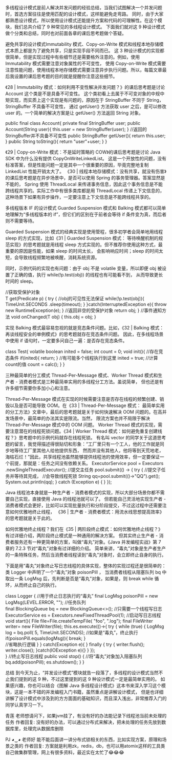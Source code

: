 多线程设计模式是前人解决并发问题的经验总结，当我们试图解决一个并发问题时，首选方案往往是使用匹配的设计模式，这样能避免走弯路。
同时，由于大家都熟悉设计模式，所以使用设计模式还能提升方案和代码的可理解性。在这个模块，我们总共介绍了 9 种常见的多线程设计模式。
下面我们就对这 9 种设计模式做个分类和总结，同时也对前面各章的课后思考题做个答疑。

避免共享的设计模式Immutability 模式、Copy-on-Write 模式和线程本地存储模式本质上都是为了避免共享，只是实现手段不同而已。
这 3 种设计模式的实现都很简单，但是实现过程中有些细节还是需要格外注意的。例如，使用 Immutability 模式需要注意对象属性的不可变性，
使用 Copy-on-Write 模式需要注意性能问题，使用线程本地存储模式需要注意异步执行问题。所以，每篇文章最后我设置的课后思考题的目的就是提醒你注意这些细节。

《28 | Immutability 模式：如何利用不变性解决并发问题？》的课后思考题是讨论 Account 这个类是不是具备不可变性。
这个类初看上去属于不可变对象的中规中矩实现，而实质上这个实现是有问题的，原因在于 StringBuffer 不同于 String，StringBuffer 不具备不可变性，
通过 getUser() 方法获取 user 之后，是可以修改 user 的。一个简单的解决方案是让 getUser() 方法返回 String 对象。

public final class Account{
  private final 
    StringBuffer user;
  public Account(String user){
    this.user = 
      new StringBuffer(user);
  }
  //返回的StringBuffer并不具备不可变性
  public StringBuffer getUser(){
    return this.user;
  }
  public String toString(){
    return "user"+user;
  }
}

《29 | Copy-on-Write 模式：不是延时策略的 COW》的课后思考题是讨论 Java SDK 中为什么没有提供 CopyOnWriteLinkedList。
这是一个开放性的问题，没有标准答案，但是性能问题一定是其中一个很重要的原因，毕竟完整地复制 LinkedList 性能开销太大了。
《30 | 线程本地存储模式：没有共享，就没有伤害》的课后思考题是在异步场景中，是否可以使用 Spring 的事务管理器。答案显然是不能的，
Spring 使用 ThreadLocal 来传递事务信息，因此这个事务信息是不能跨线程共享的。实际工作中有很多类库都是用 ThreadLocal 传递上下文信息的，
这种场景下如果有异步操作，一定要注意上下文信息是不能跨线程共享的。

多线程版本 IF 的设计模式
Guarded Suspension 模式和 Balking 模式都可以简单地理解为“多线程版本的 if”，但它们的区别在于前者会等待 if 条件变为真，而后者则不需要等待。

Guarded Suspension 模式的经典实现是使用管程，很多初学者会简单地用线程 sleep 的方式实现，比如《31 | Guarded Suspension 模式：
等待唤醒机制的规范实现》的思考题就是用线程 sleep 方式实现的。但不推荐你使用这种方式，最重要的原因是性能，如果 sleep 的时间太长，
会影响响应时间；sleep 的时间太短，会导致线程频繁地被唤醒，消耗系统资源。

同时，示例代码的实现也有问题：由于 obj 不是 volatile 变量，所以即便 obj 被设置了正确的值，执行 while(!p.test(obj)) 的线程也有可能看不到，
从而导致更长时间的 sleep。

//获取受保护对象  
T get(Predicate<T> p) {
  try {
    //obj的可见性无法保证
    while(!p.test(obj)){
      TimeUnit.SECONDS
        .sleep(timeout);
    }
  }catch(InterruptedException e){
    throw new RuntimeException(e);
  }
  //返回非空的受保护对象
  return obj;
}
//事件通知方法
void onChanged(T obj) {
  this.obj = obj;
}

实现 Balking 模式最容易忽视的就是竞态条件问题。比如，《32 | Balking 模式：再谈线程安全的单例模式》的思考题就存在竞态条件问题。
因此，在多线程场景中使用 if 语句时，一定要多问自己一遍：是否存在竞态条件。

class Test{
  volatile boolean inited = false;
  int count = 0;
  void init(){
    //存在竞态条件
    if(inited){
      return;
    }
    //有可能多个线程执行到这里
    inited = true;
    //计算count的值
    count = calc();
  }
}  

三种最简单的分工模式
Thread-Per-Message 模式、Worker Thread 模式和生产者 - 消费者模式是三种最简单实用的多线程分工方法。虽说简单，
但也还是有许多细节需要你多加小心和注意。

Thread-Per-Message 模式在实现的时候需要注意是否存在线程的频繁创建、销毁以及是否可能导致 OOM。在《33 | Thread-Per-Message 模式：
最简单实用的分工方法》文章中，最后的思考题就是关于如何快速解决 OOM 问题的。在高并发场景中，最简单的办法其实是限流。当然，
限流方案也并不局限于解决 Thread-Per-Message 模式中的 OOM 问题。
Worker Thread 模式的实现，需要注意潜在的线程死锁问题。《34 | Worker Thread 模式：如何避免重复创建线程？》思考题中的示例代码就存在线程死锁。
有名叫 vector 的同学关于这道思考题的留言，我觉得描述得很贴切和形象：“工厂里只有一个工人，他的工作就是同步地等待工厂里其他人给他提供东西，
然而并没有其他人，他将等到天荒地老，海枯石烂！”因此，共享线程池虽然能够提供线程池的使用效率，但一定要保证一个前提，那就是：任务之间没有依赖关系。
ExecutorService pool = Executors
  .newSingleThreadExecutor();
//提交主任务
pool.submit(() -> {
  try {
    //提交子任务并等待其完成，
    //会导致线程死锁
    String qq=pool.submit(()->"QQ").get();
    System.out.println(qq);
  } catch (Exception e) {
  }
});

Java 线程池本身就是一种生产者 - 消费者模式的实现，所以大部分场景你都不需要自己实现，直接使用 Java 的线程池就可以了。
但若能自己灵活地实现生产者 - 消费者模式会更好，比如可以实现批量执行和分阶段提交，不过这过程中还需要注意如何优雅地终止线程，
《36 | 生产者 - 消费者模式：用流水线思想提高效率》的思考题就是关于此的。

如何优雅地终止线程？我们在《35 | 两阶段终止模式：如何优雅地终止线程？》有过详细介绍，两阶段终止模式是一种通用的解决方案。
但其实终止生产者 - 消费者服务还有一种更简单的方案，叫做“毒丸”对象。《Java 并发编程实战》第 7 章的 7.2.3 节对“毒丸”对象有过详细的介绍。
简单来讲，“毒丸”对象是生产者生产的一条特殊任务，然后当消费者线程读到“毒丸”对象时，会立即终止自身的执行。

下面是用“毒丸”对象终止写日志线程的具体实现，整体的实现过程还是很简单的：类 Logger 中声明了一个“毒丸”对象 poisonPill ，
当消费者线程从阻塞队列 bq 中取出一条 LogMsg 后，先判断是否是“毒丸”对象，如果是，则 break while 循环，从而终止自己的执行。

class Logger {
  //用于终止日志执行的“毒丸”
  final LogMsg poisonPill = 
    new LogMsg(LEVEL.ERROR, "");
  //任务队列  
  final BlockingQueue<LogMsg> bq
    = new BlockingQueue<>();
  //只需要一个线程写日志
  ExecutorService es = 
    Executors.newFixedThreadPool(1);
  //启动写日志线程
  void start(){
    File file=File.createTempFile(
      "foo", ".log");
    final FileWriter writer=
      new FileWriter(file);
    this.es.execute(()->{
      try {
        while (true) {
          LogMsg log = bq.poll(
            5, TimeUnit.SECONDS);
          //如果是“毒丸”，终止执行  
          if(poisonPill.equals(logMsg)){
            break;
          }  
          //省略执行逻辑
        }
      } catch(Exception e){
      } finally {
        try {
          writer.flush();
          writer.close();
        }catch(IOException e){}
      }
    });  
  }
  //终止写日志线程
  public void stop() {
    //将“毒丸”对象加入阻塞队列
    bq.add(poisonPill);
    es.shutdown();
  }
}

总结
到今天为止，“并发设计模式”模块就告一段落了，多线程的设计模式当然不止我们提到的这 9 种，不过这里提到的这 9 种设计模式一定是最简单实用的。
如果感兴趣，你也可以结合《图解 Java 多线程设计模式》这本书来深入学习这个模块，这是一本不错的并发编程入门书籍，虽然重点是讲解设计模式，
但是也详细讲解了设计模式中涉及到的方方面面的基础知识，而且深入浅出，非常推荐入门的同学认真学习一下。

青莲
老师想请问下，如果jvm挂了，有没有好的办法能记录下线程池当前未处理的任务
作者回复: 没有好的办法，可以通过分布式来解决，把未处理的任务先放到数据库里，处理完从数据库删除

PJ ◕‿◕
老师好 能不能后面讲一讲分布式锁相关的东西，比如实现方案，原理和场景之类的
作者回复: 方案就是利用zk，redis，db，也可以用atomix这样的工具类自己做集群管理，网上有很多资料，最近实在太忙了😂😂😂
